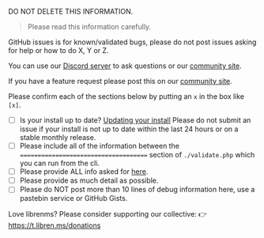 DO NOT DELETE THIS INFORMATION.

> Please read this information carefully.

GitHub issues is for known/validated bugs, please do not post issues asking for help or how to do X, Y or Z. 

You can use our [Discord server](https://t.libren.ms/discord) to ask questions or our [community site](https://community.librenms.org).

If you have a feature request please post this on our [community site](https://community.librenms.org/c/feature-requests).

Please confirm each of the sections below by putting an `x` in the box like `[x]`.

- [ ] Is your install up to date? [Updating your install](http://docs.librenms.org/General/Updating/)
      Please do not submit an issue if your install is not up to date within the last 24 hours or on a stable monthly release.
- [ ] Please include all of the information between the `====================================` section of `./validate.php` which you can run from the cli.
- [ ] Please provide ALL info asked for [here](http://docs.librenms.org/Support/FAQ/#faq20).
- [ ] Please provide as much detail as possible.
- [ ] Please do NOT post more than 10 lines of debug information here, use a pastebin service or GitHub Gists.

Love librenms? Please consider supporting our collective:
👉  https://t.libren.ms/donations

